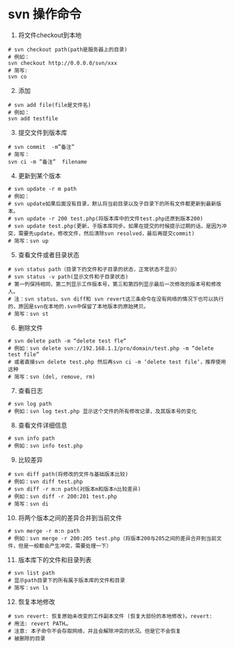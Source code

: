 # svn 操作命令

1. 将文件checkout到本地
```shell
# svn checkout path(path是服务器上的目录)
# 例如：
svn checkout http://0.0.0.0/svn/xxx
# 简写:
svn co
```
2. 添加
```shell
# svn add file(file是文件名)
# 例如：
svn add testfile
```

3. 提交文件到版本库
```shell
# svn commit  -m”备注”
# 简写：
svn ci -m ”备注”  filename
```

4. 更新到某个版本
```shell
# svn update -r m path
# 例如：
# svn update如果后面没有目录，默认将当前目录以及子目录下的所有文件都更新到最新版本。
# svn update -r 200 test.php(将版本库中的文件test.php还原到版本200)
# svn update test.php(更新，于版本库同步。如果在提交的时候提示过期的话，是因为冲突，需要先update，修改文件，然后清除svn resolved，最后再提交commit)
# 简写：svn up
```

5. 查看文件或者目录状态
```shell
# svn status path（目录下的文件和子目录的状态，正常状态不显示）
# svn status -v path(显示文件和子目录状态)
# 第一列保持相同，第二列显示工作版本号，第三和第四列显示最后一次修改的版本号和修改人。
# 注：svn status、svn diff和 svn revert这三条命令在没有网络的情况下也可以执行的，原因是svn在本地的.svn中保留了本地版本的原始拷贝。
# 简写：svn st
```

6. 删除文件
```shell
# svn delete path -m “delete test fle“
# 例如：svn delete svn://192.168.1.1/pro/domain/test.php -m “delete test file”
# 或者直接svn delete test.php 然后再svn ci -m ‘delete test file‘，推荐使用这种
# 简写：svn (del, remove, rm)
```

7. 查看日志
```shell
# svn log path
# 例如：svn log test.php 显示这个文件的所有修改记录，及其版本号的变化
```

8. 查看文件详细信息
```shell
# svn info path
# 例如：svn info test.php
```

9. 比较差异
```shell
# svn diff path(将修改的文件与基础版本比较)
# 例如：svn diff test.php
# svn diff -r m:n path(对版本m和版本n比较差异)
# 例如：svn diff -r 200:201 test.php
# 简写：svn di
```

10. 将两个版本之间的差异合并到当前文件
```shell
# svn merge -r m:n path
# 例如：svn merge -r 200:205 test.php（将版本200与205之间的差异合并到当前文件，但是一般都会产生冲突，需要处理一下）
```

11. 版本库下的文件和目录列表
```shell
# svn list path
# 显示path目录下的所有属于版本库的文件和目录
# 简写：svn ls
```

12. 恢复本地修改
```shell
# svn revert: 恢复原始未改变的工作副本文件 (恢复大部份的本地修改)。revert:
# 用法: revert PATH…
# 注意: 本子命令不会存取网络，并且会解除冲突的状况。但是它不会恢复
# 被删除的目录
```
